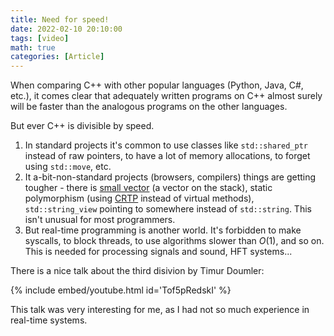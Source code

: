 ```yaml
---
title: Need for speed!
date: 2022-02-10 20:10:00
tags: [video]
math: true
categories: [Article]
---
```


When comparing C++ with other popular languages (Python, Java, C#, etc.), it comes clear that adequately written
programs on C++ almost surely will be faster than the analogous programs on the other languages.

But ever C++ is divisible by speed.

1. In standard projects it's common to use classes like `std::shared_ptr` instead of raw pointers, to have a lot of memory
allocations, to forget using `std::move`, etc.
2. It a-bit-non-standard projects (browsers, compilers) things are getting tougher - there is [small vector](https://github.com/facebook/folly/blob/main/folly/docs/small_vector.md) (a vector on the stack), static polymorphism (using [CRTP](https://en.wikipedia.org/wiki/Curiously_recurring_template_pattern#Static_polymorphism) instead of virtual methods), `std::string_view` pointing to somewhere instead of `std::string`.
This isn't unusual for most programmers.
3. But real-time programming is another world. It's forbidden to make syscalls, to block threads, to use algorithms
slower than $O(1)$, and so on. This is needed for processing signals and sound, HFT systems...

There is a nice talk about the third disivion by Timur Doumler:

{% include embed/youtube.html id='Tof5pRedskI' %}

This talk was very interesting for me, as I had not so much experience in real-time systems.
